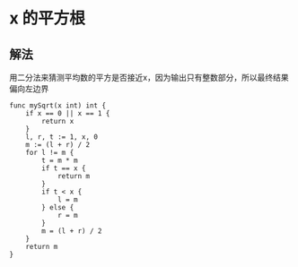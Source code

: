 # x 的平方根

## 解法

用二分法来猜测平均数的平方是否接近x，因为输出只有整数部分，所以最终结果偏向左边界

```golang
func mySqrt(x int) int {
	if x == 0 || x == 1 {
		return x
	}
	l, r, t := 1, x, 0
	m := (l + r) / 2
	for l != m {
		t = m * m
		if t == x {
			return m
		}
		if t < x {
			l = m
		} else {
			r = m
		}
		m = (l + r) / 2
	}
	return m
}
```